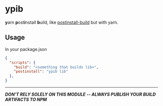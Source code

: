 
ypib
====

**y**arn **p**ost**i**nstall **b**uild, like [postinstall-build](https://github.com/exogen/postinstall-build) but with yarn.

Usage
-----

In your package.json

```json
{
  "scripts": {
    "build": "<something that builds lib>",
    "postinstall": "ypib lib"
  },
}
```

---

***DON'T RELY SOLELY ON THIS MODULE -- ALWAYS PUBLISH YOUR BUILD ARTIFACTS TO NPM***

